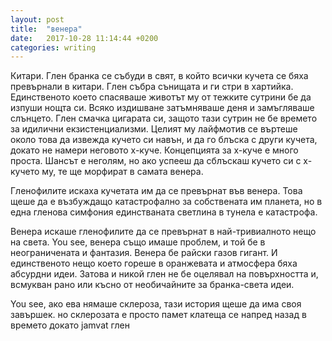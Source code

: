 ```yaml
---
layout: post
title:  "венера"
date:   2017-10-28 11:14:44 +0200
categories: writing
---
```


Китари.
Глен бранка се събуди в свят, в който всички кучета се бяха превърнали в китари.
Глен събра сънищата и ги стри в хартийка. Единственото което спасяваше животът му от тежките сутрини бе да изпуши нощта си. Всяко издишване затъмняваше деня и замъгляваше слънцето.
Глен смачка цигарата си, защото тази сутрин не бе времето за идилични екзистенциализми. Целият му лайфмотив се въртеше около това да извежда кучето си навън, и да го блъска с други кучета, докато не намери неговото х-куче.
Концепцията за х-куче е много проста. Шансът е неголям, но ако успееш да сблъскаш кучето си с x-кучето му, те ще морфират в самата венера.

Гленофилите искаха кучетата им да се превърнат във венера.
Това щеше да е възбуждащо катастрофално за собствената им планета, но в една гленова симфония единстваната светлина в тунела е катастрофа.

Венера искаше гленофилите да се превърнат в най-тривиалното нещо на света.
You see, венера също имаше проблем, и той бе в неограничената и фантазия.
Венера бе райски газов гигант.
И единственото нещо което гореше в оранжевата и атмосфера бяха абсурдни идеи. Затова и никой глен не бе оцелявал на повърхността и, всмукван рано или късно от необичайните за бранка-света идеи.

You see, ако ева нямаше склероза, тази история щеше да има своя завършек. но склерозата е просто памет клатеща се напред назад в времето докато jamvat глен
